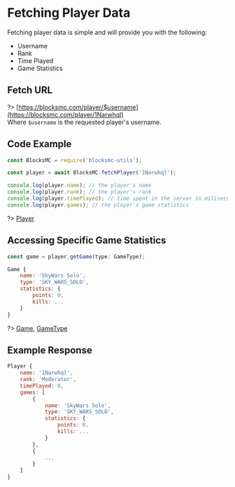 # Fetching Player Data

Fetching player data is simple and will provide you with the following:
- Username
- Rank
- Time Played
- Game Statistics

## Fetch URL
?> [https://blocksmc.com/player/$username](https://blocksmc.com/player/1Narwhql)
<br>
Where `$username` is the requested player's username.

## Code Example
```javascript
const BlocksMC = require('blocksmc-utils');

const player = await BlocksMC.fetchPlayer('1Narwhql');

console.log(player.name); // the player's name
console.log(player.rank); // the player's rank
console.log(player.timePlayed); // time spent in the server in miliseconds
console.log(player.games); // the player's game statistics
```

?> [Player](typescript/types/player.md?id=player)

## Accessing Specific Game Statistics
```javascript
const game = player.getGame(type: GameType);

Game {
    name: 'SkyWars Solo',
    type: 'SKY_WARS_SOLO',
    statistics: {
        points: 0,
        kills: ...
    }
}
```

?> [Game](typescript/types/player.md?id=game), [GameType](typescript/types/player.md?id=gametype)

## Example Response
```javascript
Player {
    name: '1Narwhql',
    rank: 'Moderator',
    timePlayed: 0,
    games: [
        {
            name: 'SkyWars Solo',
            type: 'SKY_WARS_SOLO',
            statistics: {
                points: 0,
                kills: ...
            }
        },
        {
            ...
        }
    ]
}
```